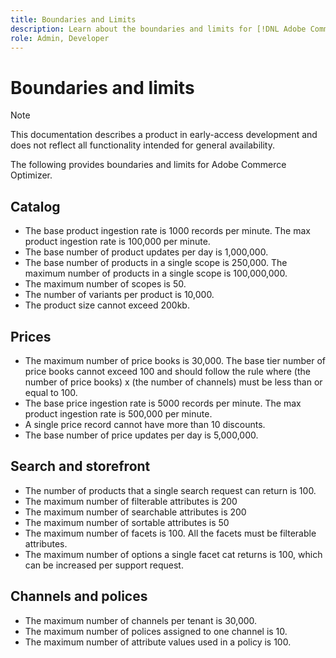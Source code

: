 ```yaml
---
title: Boundaries and Limits
description: Learn about the boundaries and limits for [!DNL Adobe Commerce Optimizer] to ensure it meets the needs of your business.
role: Admin, Developer
---
```

# Boundaries and limits

>[!NOTE]
>
>This documentation describes a product in early-access development and does not reflect all functionality intended for general availability.

The following provides boundaries and limits for Adobe Commerce Optimizer.

## Catalog

- The base product ingestion rate is 1000 records per minute. The max product ingestion rate is 100,000 per minute.
- The base number of product updates per day is 1,000,000.
- The base number of products in a single scope is 250,000. The maximum number of products in a single scope is 100,000,000.
- The maximum number of scopes is 50.
- The number of variants per product is 10,000.
- The product size cannot exceed 200kb.

## Prices

- The maximum number of price books is 30,000. The base tier number of price books cannot exceed 100 and should follow the rule where (the number of price books) x (the number of channels) must be less than or equal to 100.
- The base price ingestion rate is 5000 records per minute. The max product ingestion rate is 500,000 per minute.
- A single price record cannot have more than 10 discounts.
- The base number of price updates per day is 5,000,000.

## Search and storefront

- The number of products that a single search request can return is 100.
- The maximum number of filterable attributes is 200
- The maximum number of searchable attributes is 200
- The maximum number of sortable attributes is 50
- The maximum number of facets is 100. All the facets must be filterable attributes.
- The maximum number of options a single facet cat returns is 100, which can be increased per support request.

## Channels and polices

- The maximum number of channels per tenant is 30,000.
- The maximum number of polices assigned to one channel is 10.
- The maximum number of attribute values used in a policy is 100. 
